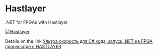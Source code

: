 # Hastlayer
 .NET for FPGAs with Hastlayer

[![Hastlayer](https://habr.com/ru/company/timeweb/blog/674800/ "Hastlayer")](hastlayer-title.jpg "Hastlayer")

Details on the link [Ультра скорость для C# кода, запуск .NET на FPGA процессоре с HASTLAYER](https://habr.com/ru/company/timeweb/blog/674800/ "Ультра скорость для C# кода, запуск .NET на FPGA процессоре с HASTLAYER")
